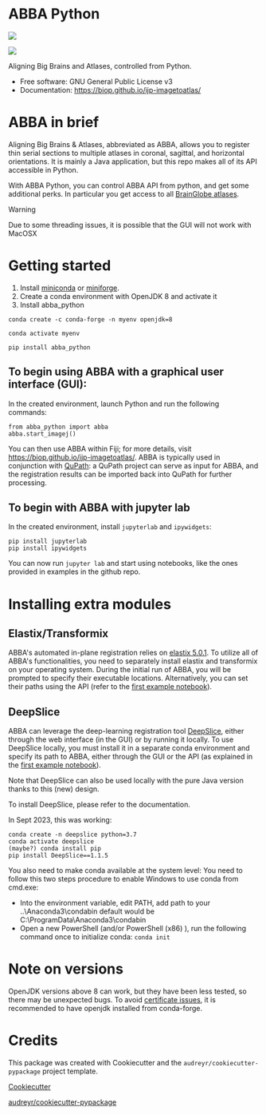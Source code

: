 
# ABBA Python

[![](https://img.shields.io/pypi/v/abba_python.svg)](https://pypi.python.org/pypi/abba_python)

[![](https://img.shields.io/travis/nicoKiaru/abba_python.svg)](https://travis-ci.com/nicoKiaru/abba_python)

Aligning Big Brains and Atlases, controlled from Python.

* Free software: GNU General Public License v3
* Documentation: https://biop.github.io/ijp-imagetoatlas/

# ABBA in brief

Aligning Big Brains & Atlases, abbreviated as ABBA, allows you to register thin serial sections to multiple atlases in coronal, sagittal, and horizontal orientations. It is mainly a Java application, but this repo makes all of its API accessible in Python.

With ABBA Python, you can control ABBA API from python, and get some additional perks. In particular you get access to all [BrainGlobe atlases](https://brainglobe.info/documentation/bg-atlasapi/usage/atlas-details.html).


> [!WARNING]
> Due to some threading issues, it is possible that the GUI will not work with MacOSX

# Getting started

1. Install [miniconda](https://docs.conda.io/projects/miniconda/en/latest/miniconda-install.html) or [miniforge](https://github.com/conda-forge/miniforge).
2. Create a conda environment with OpenJDK 8 and activate it
3. Install abba_python
```
conda create -c conda-forge -n myenv openjdk=8

conda activate myenv

pip install abba_python
```


## To begin using ABBA with a graphical user interface (GUI):

In the created environment, launch Python and run the following commands:

```
from abba_python import abba
abba.start_imagej()
```

You can then use ABBA within Fiji; for more details, visit https://biop.github.io/ijp-imagetoatlas/.
ABBA is typically used in conjunction with [QuPath](https://qupath.github.io/): a QuPath project can serve as input for ABBA, and the registration results can be imported back into QuPath for further processing.

## To begin with ABBA with jupyter lab

In the created environment, install `jupyterlab` and `ipywidgets`:

```
pip install jupyterlab
pip install ipywidgets
```

You can now run `jupyter lab` and start using notebooks, like the ones provided in examples in the github repo.

# Installing extra modules

## Elastix/Transformix

ABBA's automated in-plane registration relies on [elastix 5.0.1](https://github.com/SuperElastix/elastix). To utilize all of ABBA's functionalities, you need to separately install elastix and transformix on your operating system. During the initial run of ABBA, you will be prompted to specify their executable locations. Alternatively, you can set their paths using the API (refer to the [first example notebook](example_notebooks/0.%20Register%20And%20Save%20State.ipynb)).

## DeepSlice

ABBA can leverage the deep-learning registration tool [DeepSlice](https://github.com/PolarBean/DeepSlice), either through the web interface (in the GUI) or by running it locally. To use DeepSlice locally, you must install it in a separate conda environment and specify its path to ABBA, either through the GUI or the API (as explained in the [first example notebook](example_notebooks/0.%20Register%20And%20Save%20State.ipynb)).

Note that DeepSlice can also be used locally with the pure Java version thanks to this (new) design.

To install DeepSlice, please refer to the documentation.

In Sept 2023, this was working:

```
conda create -n deepslice python=3.7
conda activate deepslice
(maybe?) conda install pip
pip install DeepSlice==1.1.5
```

You also need to make conda available at the system level:
You need to follow this two steps procedure to enable Windows to use conda from cmd.exe:
* Into the environment variable, edit PATH, add path to your ..\Anaconda3\condabin default would be C:\ProgramData\Anaconda3\condabin
* Open a new PowerShell (and/or PowerShell (x86) ), run the following command once to initialize conda:  `conda init`


# Note on versions

OpenJDK versions above 8 can work, but they have been less tested, so there may be unexpected bugs. To avoid [certificate issues](https://pyimagej.readthedocs.io/en/latest/Troubleshooting.html#unable-to-find-valid-certification-path), it is recommended to have openjdk installed from conda-forge.

# Credits

This package was created with Cookiecutter and the `audreyr/cookiecutter-pypackage` project template.

[Cookiecutter](https://github.com/audreyr/cookiecutter)

[audreyr/cookiecutter-pypackage](https://github.com/audreyr/cookiecutter-pypackage)
